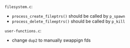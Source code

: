 `filesystem.c`:
- `process_create_fileptrs()` should be called by `p_spawn`
- `process_delete_fileeptrs()` should be called by `p_kill`

`user-functions.c`:
- change `dup2` to manually swappign fds